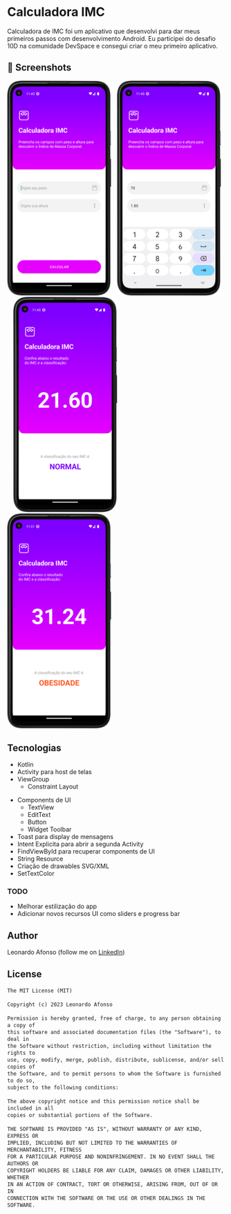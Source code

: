 # Calculadora IMC
Calculadora de IMC foi um aplicativo que desenvolvi para dar meus primeiros passos com desenvolvimento Android. Eu participei do desafio 10D na comunidade DevSpace e consegui criar o meu primeiro aplicativo. 



## :camera_flash: Screenshots
<!-- You can add more screenshots here if you like -->
<img src="/result/06.png" width="240">&emsp;<img src="/result/07.png" width="240">&emsp;<img src="/result/08.png" width="240">&emsp;<img src="/result/05.png" width="240">

## Tecnologias
* Kotlin
* Activity para host de telas
* ViewGroup
    * Constraint Layout
- Components de UI
    - TextView
    - EditText
    - Button
    - Widget Toolbar
- Toast para display de mensagens
- Intent Explicita para abrir a segunda Activity
- FindViewById para recuperar components de UI
- String Resource
- Criação de drawables SVG/XML
- SetTextColor


### TODO
- Melhorar estilização do app
- Adicionar novos recursos UI como sliders e progress bar

## Author
Leonardo Afonso (follow me on [LinkedIn](https://www.linkedin.com/in/leonardo-afonso-556a39261/))

## License
```
The MIT License (MIT)

Copyright (c) 2023 Leonardo Afonso

Permission is hereby granted, free of charge, to any person obtaining a copy of
this software and associated documentation files (the "Software"), to deal in
the Software without restriction, including without limitation the rights to
use, copy, modify, merge, publish, distribute, sublicense, and/or sell copies of
the Software, and to permit persons to whom the Software is furnished to do so,
subject to the following conditions:

The above copyright notice and this permission notice shall be included in all
copies or substantial portions of the Software.

THE SOFTWARE IS PROVIDED "AS IS", WITHOUT WARRANTY OF ANY KIND, EXPRESS OR
IMPLIED, INCLUDING BUT NOT LIMITED TO THE WARRANTIES OF MERCHANTABILITY, FITNESS
FOR A PARTICULAR PURPOSE AND NONINFRINGEMENT. IN NO EVENT SHALL THE AUTHORS OR
COPYRIGHT HOLDERS BE LIABLE FOR ANY CLAIM, DAMAGES OR OTHER LIABILITY, WHETHER
IN AN ACTION OF CONTRACT, TORT OR OTHERWISE, ARISING FROM, OUT OF OR IN
CONNECTION WITH THE SOFTWARE OR THE USE OR OTHER DEALINGS IN THE SOFTWARE.
```
